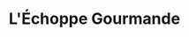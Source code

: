 ---
title: "L'Échoppe Gourmande"
url: /saint-pierre-des-nids/lechoppe-gourmande/
shop: commodité
---